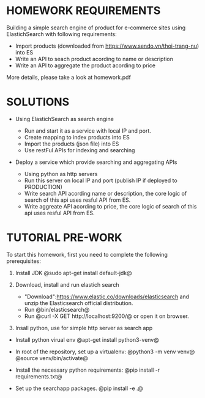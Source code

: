 HOMEWORK REQUIREMENTS
=====================

Building a simple search engine of product for e-commerce
sites using ElastichSearch with following requirements:

- Import products (downloaded from https://www.sendo.vn/thoi-trang-nu) into ES
- Write an API to seach product acording to name or description
- Write an API to aggregate the product acording to price

More details, please take a look at homework.pdf

SOLUTIONS
=========

- Using ElastichSearch as search engine

  * Run and start it as a service with local IP and port.
  * Create mapping to index products into ES
  * Import the products (json file) into ES
  * Use restFul APIs for indexing and searching

- Deploy a service which provide searching and aggregating APIs
  
  * Using python as http servers
  * Run this server on local IP and port
    (publish IP if deployed to PRODUCTION)
  * Write search API acording name or description, the core logic
    of search of this api uses resful API from ES.
  * Write aggreate API acording to price, the core logic of search
    of this api uses resful API from ES.

TUTORIAL PRE-WORK
=================

To start this homework, first you need to complete the following
prerequisites:

1. Install JDK
   @sudo apt-get install default-jdk@

2. Download, install and run elastich search
	* "Download":https://www.elastic.co/downloads/elasticsearch and
	  unzip the Elasticsearch official distribution.
	* Run @bin/elasticsearch@
	* Run @curl -X GET http://localhost:9200/@ or open it on browser.

3. Insall python, use for simple http server as search app
  * Install python virual env
    @apt-get install python3-venv@

  * In root of the repository, set up a virtualenv:
    @python3 -m venv venv@
    @source venv/bin/activate@

  * Install the necessary python requirements:
    @pip install -r requirements.txt@

  * Set up the searchapp packages.
    @pip install -e .@
